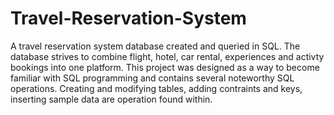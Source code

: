 # Travel-Reservation-System
A travel reservation system database created and queried in SQL.
The database strives to combine flight, hotel, car rental, experiences and activty bookings
into one platform. This project was designed as a way to become familiar with SQL programming and
contains several noteworthy SQL operations. Creating and modifying tables, adding contraints and keys,
inserting sample data are operation found within.
